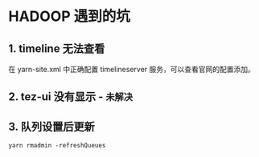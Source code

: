 # HADOOP 遇到的坑
## 1. timeline 无法查看
在 yarn-site.xml 中正确配置 timelineserver 服务，可以查看官网的配置添加。

## 2. tez-ui 没有显示 - `未解决`


## 3. 队列设置后更新
```shell
yarn rmadmin -refreshQueues
```